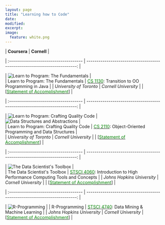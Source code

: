 ```yaml
---
layout: page
title: "Learning how to Code"
date: 
modified:
excerpt:
image:
  feature: white.png
---
```


|  **Coursera** |  **Cornell** |  

| :------------------------------------- | -------------------------------------------------------------------------: |  

| ![Learn to Program: The Fundamentals](http://jadeproulx.com/images/learning-code-fundamentals.png) |  
| Learn to Program: The Fundamentals | [<span style="color:green">CS 1130</span>](http://www.cs.cornell.edu/courses/cs1130/2013sp/about/overview.php): Transition to OO Programming in Java | 
| *University of Toronto* | *Cornell University* |
| [[<span style="color:green">Statement of Accomplishment</span>](https://dl.dropboxusercontent.com/u/51364198/Certificate_Learn-to-Program-the-Fundamentals.pdf)] |  

| :------------------------------------- | -------------------------------------------------------------------------: |  

| ![Learn to Program: Crafting Quality Code](http://jadeproulx.com/images/learning-craft-code.png) | ![Data Structures and Abstractions](http://jadeproulx.com/images/java.jpg) |  
| Learn to Program: Crafting Quality Code | [<span style="color:green">CS 2110</span>](http://www.cs.cornell.edu/courses/cs2110/2013sp/courseinfo.html#about): Object-Oriented Programming and Data Structures |  
| *University of Toronto* |  *Cornell University* |
| [[<span style="color:green">Statement of Accomplishment</span>](https://dl.dropboxusercontent.com/u/51364198/Certificate_Crafting-Quality-Code.pdf)] |  

| :------------------------------------- | -------------------------------------------------------------------------: |   

| ![The Data Scientist's Toolbox](http://jadeproulx.com/images/data-scientist-toolbox.jpg) |  
| The Data Scientist's Toolbox |  [<span style="color:green">STSCI 4060</span>](http://courses.cornell.edu/preview_course_nopop.php?catoid=12&coid=124111): Introduction to High Performance Computing Tools and Concepts |
| *Johns Hopkins University* | *Cornell University* |
| [[<span style="color:green">Statement of Accomplishment</span>](https://dl.dropboxusercontent.com/u/51364198/Certificate_Data-scientist-toolbox.pdf)] |  

| :------------------------------------- | -------------------------------------------------------------------------: |  

| ![R-Programming](http://jadeproulx.com/images/r-programming.jpg)  | 
| R-Programming  | [<span style="color:green">STSCI 4740</span>](http://courses.cornell.edu/preview_course_nopop.php?catoid=12&coid=97660): Data Mining & Machine Learning |
| *Johns Hopkins University*  | *Cornell University*
| [[<span style="color:green">Statement of Accomplishment</span>](https://dl.dropboxusercontent.com/u/51364198/Certificate-R-programming.pdf)] |  





